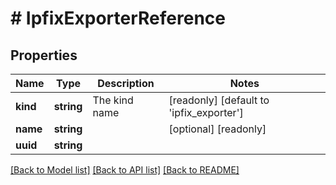 # # IpfixExporterReference

## Properties

Name | Type | Description | Notes
------------ | ------------- | ------------- | -------------
**kind** | **string** | The kind name | [readonly] [default to 'ipfix_exporter']
**name** | **string** |  | [optional] [readonly]
**uuid** | **string** |  |

[[Back to Model list]](../../README.md#models) [[Back to API list]](../../README.md#endpoints) [[Back to README]](../../README.md)
